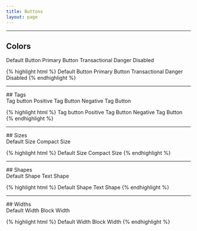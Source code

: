```yaml
---
title: Buttons
layout: page
---
```


<hr />

## Colors
<div class="m-bottom-5">
	<span role="button" class="m-bottom-2 Button">Default Button</span>
	<span role="button" class="m-bottom-2 Button Button--primary">Primary Button</span>
	<span role="button" class="m-bottom-2 Button Button--transaction">Transactional</span>
	<span role="button" class="m-bottom-2 Button Button--danger">Danger</span>
	<span role="button" class="m-bottom-2 Button Button--disabled">Disabled</span>
</div>

{% highlight html %}
<span role="button" class="Button">Default Button</span>
<span role="button" class="Button Button--primary">Primary Button</span>
<span role="button" class="Button Button--transaction">Transactional</span>
<span role="button" class="Button Button--danger">Danger</span>
<span role="button" class="Button Button--disabled">Disabled</span>
{% endhighlight %}

<hr />
## Tags

<div class="m-bottom-5">
	<span role="button" class="m-bottom-2 Button Button__tag" data-label="label">Tag button</span>
	<span role="button" class="m-bottom-2 Button Button__tag Button__tag--positive" data-label="label">Positive Tag Button</span>
	<span role="button" class="m-bottom-2 Button Button__tag Button__tag--negative" data-label="label">Negative Tag Button</span>
</div>

{% highlight html %}
<span role="button" class="Button Button__tag">Tag button</span>
<span role="button" class="Button Button__tag Button__tag--positive">Positive Tag Button</span>
<span role="button" class="Button Button__tag Button__tag--negative">Negative Tag Button</span>
{% endhighlight %}

<hr />
## Sizes

<div class="m-bottom-5">
	<span role="button" class="m-bottom-2 Button">Default Size</span>
	<span role="button" class="m-bottom-2 Button Button--compact">Compact Size</span>
</div>

{% highlight html %}
<span role="button" class="Button">Default Size</span>
<span role="button" class="Button Button--compact">Compact Size</span>
{% endhighlight %}

<hr />
## Shapes

<div class="m-bottom-5">
	<span role="button" class="m-bottom-2 Button">Default Shape</span>
	<span role="button" class=" m-bottom-2 Button Button--text">Text Shape</span>
</div>

{% highlight html %}
<span role="button" class="Button">Default Shape</span>
<span role="button" class="Button Button--text">Text Shape</span>
{% endhighlight %}

<hr />
## Widths

<div class="m-bottom-5">
	<span role="button" class="m-bottom-2 Button">Default Width</span>
	<span role="button" class="m-bottom-2 Button Button--block">Block Width</span>
</div>

{% highlight html %}
<span role="button" class="Button">Default Width</span>
<span role="button" class="Button Button--block">Block Width</span>
{% endhighlight %}
